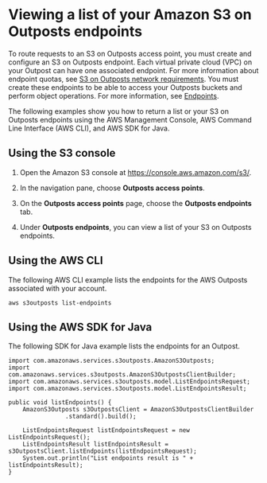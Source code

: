 # Viewing a list of your Amazon S3 on Outposts endpoints<a name="S3OutpostsListEndpoints"></a>

To route requests to an S3 on Outposts access point, you must create and configure an S3 on Outposts endpoint\. Each virtual private cloud \(VPC\) on your Outpost can have one associated endpoint\. For more information about endpoint quotas, see [ S3 on Outposts network requirements](S3OnOutpostsRestrictionsLimitations.md#S3OnOutpostsConnectivityRestrictions)\. You must create these endpoints to be able to access your Outposts buckets and perform object operations\. For more information, see [Endpoints](S3OutpostsWorkingBuckets.md#S3OutpostsEP)\.

The following examples show you how to return a list or your S3 on Outposts endpoints using the AWS Management Console, AWS Command Line Interface \(AWS CLI\), and AWS SDK for Java\.

## Using the S3 console<a name="s3-outposts-endpoint-list"></a>

1. Open the Amazon S3 console at [https://console\.aws\.amazon\.com/s3/](https://console.aws.amazon.com/s3/)\.

1. In the navigation pane, choose **Outposts access points**\.

1. On the **Outposts access points** page, choose the **Outposts endpoints** tab\.

1. Under **Outposts endpoints**, you can view a list of your S3 on Outposts endpoints\.

## Using the AWS CLI<a name="S3OutpostsListEndpointsCLI"></a>

The following AWS CLI example lists the endpoints for the AWS Outposts associated with your account\.

```
aws s3outposts list-endpoints 
```

## Using the AWS SDK for Java<a name="S3OutpostsListEndpointsJava"></a>

The following SDK for Java example lists the endpoints for an Outpost\.

```
import com.amazonaws.services.s3outposts.AmazonS3Outposts;
import com.amazonaws.services.s3outposts.AmazonS3OutpostsClientBuilder;
import com.amazonaws.services.s3outposts.model.ListEndpointsRequest;
import com.amazonaws.services.s3outposts.model.ListEndpointsResult;

public void listEndpoints() {
    AmazonS3Outposts s3OutpostsClient = AmazonS3OutpostsClientBuilder
                .standard().build();
                
    ListEndpointsRequest listEndpointsRequest = new ListEndpointsRequest();
    ListEndpointsResult listEndpointsResult = s3OutpostsClient.listEndpoints(listEndpointsRequest);
    System.out.println("List endpoints result is " + listEndpointsResult);
}
```